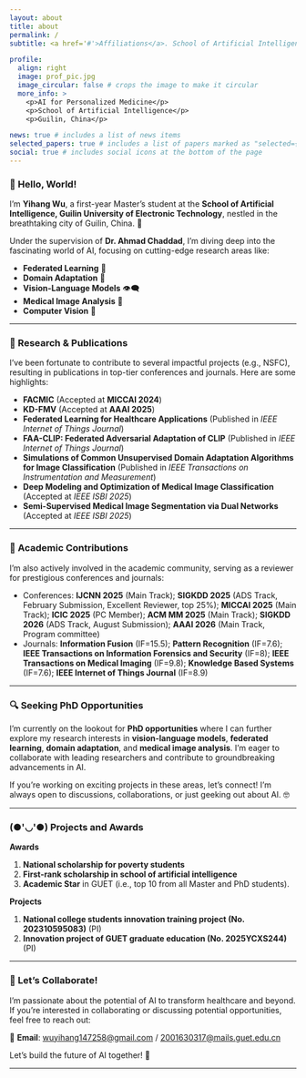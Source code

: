 ```yaml
---
layout: about
title: about
permalink: /
subtitle: <a href='#'>Affiliations</a>. School of Artificial Intelligence, Guilin University of Electronic Technology, Guilin.

profile:
  align: right
  image: prof_pic.jpg
  image_circular: false # crops the image to make it circular
  more_info: >
    <p>AI for Personalized Medicine</p>
    <p>School of Artificial Intelligence</p>
    <p>Guilin, China</p>

news: true # includes a list of news items
selected_papers: true # includes a list of papers marked as "selected={true}"
social: true # includes social icons at the bottom of the page
---
```


### 👋 Hello, World!  
I’m **Yihang Wu**, a first-year Master’s student at the **School of Artificial Intelligence, Guilin University of Electronic Technology**, nestled in the breathtaking city of Guilin, China. 🌄  

Under the supervision of **Dr. Ahmad Chaddad**, I’m diving deep into the fascinating world of AI, focusing on cutting-edge research areas like:  
- **Federated Learning** 🤖  
- **Domain Adaptation** 🔄  
- **Vision-Language Models** 👁️🗨️  
- **Medical Image Analysis** 🏥  
- **Computer Vision** 👀

---

### 🚀 Research & Publications  
I’ve been fortunate to contribute to several impactful projects (e.g., NSFC), resulting in publications in top-tier conferences and journals. Here are some highlights:  

- **FACMIC** (Accepted at **MICCAI 2024**)  
- **KD-FMV** (Accepted at **AAAI 2025**)  
- **Federated Learning for Healthcare Applications** (Published in *IEEE Internet of Things Journal*)
- **FAA-CLIP: Federated Adversarial Adaptation of CLIP** (Published in *IEEE Internet of Things Journal*)  
- **Simulations of Common Unsupervised Domain Adaptation Algorithms for Image Classification** (Published in *IEEE Transactions on Instrumentation and Measurement*)  
- **Deep Modeling and Optimization of Medical Image Classification** (Accepted at *IEEE ISBI 2025*)  
- **Semi-Supervised Medical Image Segmentation via Dual Networks** (Accepted at *IEEE ISBI 2025*)  

---

### 🎯 Academic Contributions  
I’m also actively involved in the academic community, serving as a reviewer for prestigious conferences and journals:  
- Conferences: **IJCNN 2025** (Main Track); **SIGKDD 2025** (ADS Track, February Submission, Excellent Reviewer, top 25%); **MICCAI 2025** (Main Track); **ICIC 2025** (PC Member); **ACM MM 2025** (Main Track); **SIGKDD 2026** (ADS Track, August Submission); **AAAI 2026** (Main Track, Program committee)
- Journals: **Information Fusion** (IF=15.5); **Pattern Recognition** (IF=7.6); **IEEE Transactions on Information Forensics and Security** (IF=8); **IEEE Transactions on Medical Imaging** (IF=9.8); **Knowledge Based Systems** (IF=7.6); **IEEE Internet of Things Journal** (IF=8.9)

---

### 🔍 Seeking PhD Opportunities  
I’m currently on the lookout for **PhD opportunities** where I can further explore my research interests in **vision-language models**, **federated learning**, **domain adaptation**, and **medical image analysis**. I’m eager to collaborate with leading researchers and contribute to groundbreaking advancements in AI.  

If you’re working on exciting projects in these areas, let’s connect! I’m always open to discussions, collaborations, or just geeking out about AI. 🤓  

---

### (●'◡'●) Projects and Awards 

**Awards**

1. **National scholarship for poverty students**
2. **First-rank scholarship in school of artificial intelligence**
3. **Academic Star** in GUET (i.e., top 10 from all Master and PhD students).

**Projects**
1. **National college students innovation training project (No. 202310595083)** (PI)
2. **Innovation project of GUET graduate education (No. 2025YCXS244)** (PI)

---

### 🤝 Let’s Collaborate!  
I’m passionate about the potential of AI to transform healthcare and beyond. If you’re interested in collaborating or discussing potential opportunities, feel free to reach out:  

📧 **Email**: [wuyihang147258@gmail.com](mailto:wuyihang147258@gmail.com) / [2001630317@mails.guet.edu.cn](mailto:2001630317@mails.guet.edu.cn)  

Let’s build the future of AI together! 🚀    

---

